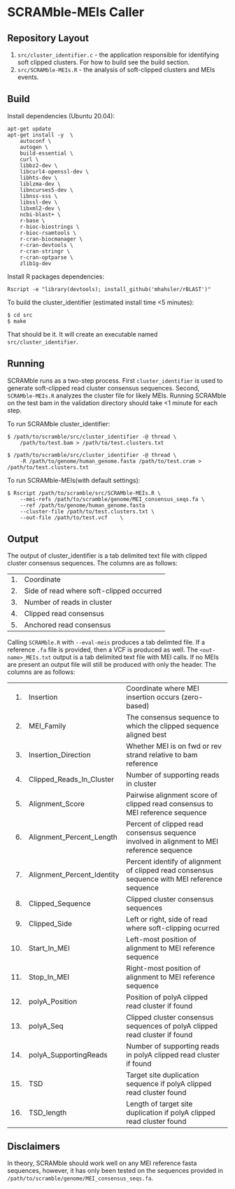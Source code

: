 SCRAMble-MEIs Caller
========

Repository Layout
-----------------
1. `src/cluster_identifier.c` - the application responsible for identifying soft clipped clusters. For how to build see the build section.
2. `src/SCRAMble-MEIs.R` - the analysis of soft-clipped clusters and MEIs events.


Build
-----

Install dependencies (Ubuntu 20.04):

    apt-get update
    apt-get install -y  \
        autoconf \
        autogen \
        build-essential \
        curl \
        libbz2-dev \
        libcurl4-openssl-dev \
        libhts-dev \
        liblzma-dev \
        libncurses5-dev \
        libnss-sss \
        libssl-dev \
        libxml2-dev \
        ncbi-blast+ \
        r-base \
        r-bioc-biostrings \
        r-bioc-rsamtools \
        r-cran-biocmanager \
        r-cran-devtools \
        r-cran-stringr \
        r-cran-optparse \
        zlib1g-dev

Install R packages dependencies:

    Rscript -e "library(devtools); install_github('mhahsler/rBLAST')"

To build the cluster_identifier (estimated install time <5 minutes):

    $ cd src
    $ make

That should be it. It will create an executable named `src/cluster_identifier`.

Running
-------
SCRAMble runs as a two-step process. First `cluster_identifier` is used to generate soft-clipped read cluster consensus
sequences. Second, `SCRAMble-MEIs.R` analyzes the cluster file for likely MEIs. Running SCRAMble on the test bam in the validation directory should take <1 minute for each step.

To run SCRAMble cluster_identifier:

    $ /path/to/scramble/src/cluster_identifier -@ thread \
        /path/to/test.bam > /path/to/test.clusters.txt

    $ /path/to/scramble/src/cluster_identifier -@ thread \
        -R /path/to/genome/human_genome.fasta /path/to/test.cram > /path/to/test.clusters.txt

To run SCRAMble-MEIs(with default settings):

    $ Rscript /path/to/scramble/src/SCRAMble-MEIs.R \
        --mei-refs /path/to/scramble/genome/MEI_consensus_seqs.fa \
        --ref /path/to/genome/human_genome.fasta
        --cluster-file /path/to/test.clusters.txt \
        --out-file /path/to/test.vcf 	\


Output
------
The output of cluster_identifier is a tab delimited text file with clipped cluster consensus sequences.
The columns are as follows:

|      |                                          |
| ---: | ---------------------------------------- |
| 1.   | Coordinate                               |
| 2.   | Side of read where soft-clipped occurred |
| 3.   | Number of reads in cluster               |
| 4.   | Clipped read consensus                   |
| 5.   | Anchored read consensus                  |

Calling `SCRAMble.R` with `--eval-meis` produces a tab delimted file. If a reference `.fa` file is provided, then a VCF is produced as well. The `<out-name>_MEIs.txt` output is a tab delimited text file with MEI calls. If no MEIs are present an output file will still be produced with only the header.
The columns are as follows:

|      |                               |                                                                                              |
| ---: | ----------------------------- | -------------------------------------------------------------------------------------------- |
| 1.   | Insertion                     | Coordinate where MEI insertion occurs (zero-based)                                           |
| 2.   | MEI_Family                    | The consensus sequence to which the clipped sequence aligned best                            |
| 3.   | Insertion_Direction           | Whether MEI is on fwd or rev strand relative to bam reference                                |
| 4.   | Clipped_Reads_In_Cluster      | Number of supporting reads in cluster                                                        |
| 5.   | Alignment_Score               | Pairwise alignment score of clipped read consensus to MEI reference sequence                 |
| 6.   | Alignment_Percent_Length      | Percent of clipped read consensus sequence involved in alignment to MEI reference sequence   |
| 7.   | Alignment_Percent_Identity    | Percent identify of alignment of clipped read consensus sequence with MEI reference sequence |
| 8.   | Clipped_Sequence              | Clipped cluster consensus sequences                                                          |
| 9.   | Clipped_Side                  | Left or right, side of read where soft-clipping ocurred                                      |
| 10.  | Start_In_MEI                  | Left-most position of alignment to MEI reference sequence                                    |
| 11.  | Stop_In_MEI                   | Right-most position of alignment to MEI reference sequence                                   |
| 12.  | polyA_Position                | Position of  polyA clipped read cluster if found                                             |
| 13.  | polyA_Seq                     | Clipped cluster consensus sequences of polyA clipped read cluster if found                   |
| 14.  | polyA_SupportingReads         | Number of supporting reads in polyA clipped read cluster if found                            |
| 15.  | TSD                           | Target site duplication sequence if polyA clipped read cluster found                         |
| 16.  | TSD_length                    | Length of target site duplication if polyA clipped read cluster found                        |

Disclaimers
-----------
In theory, SCRAMble should work well on any MEI reference fasta sequences, however, it has only been tested on the
sequences provided in `/path/to/scramble/genome/MEI_consensus_seqs.fa`.
